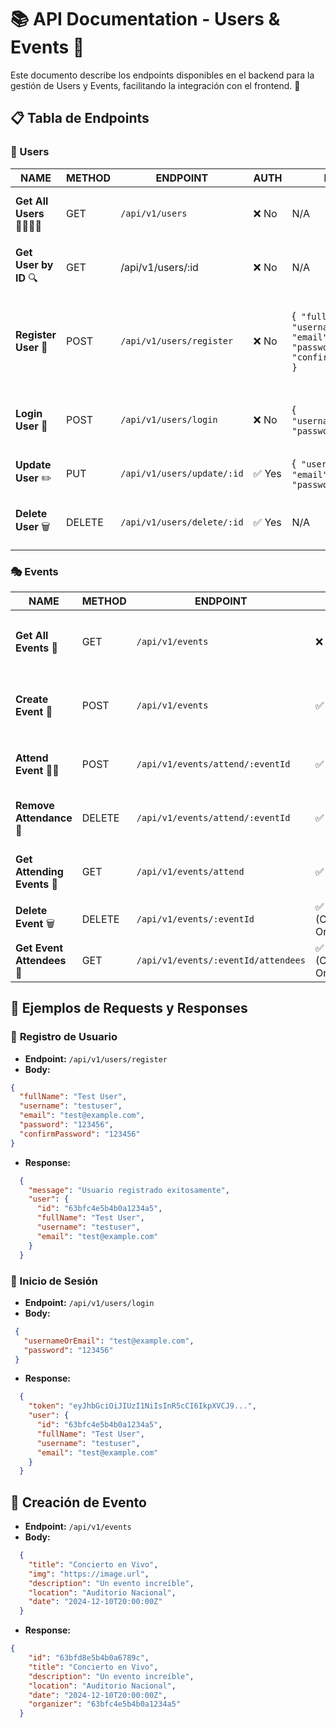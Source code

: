 # 📚 API Documentation - Users & Events 🎉

Este documento describe los endpoints disponibles en el backend para la gestión de Users y Events, facilitando la integración con el frontend. 🚀

## 📋 Tabla de Endpoints

### 👥 Users

| NAME | METHOD | ENDPOINT | AUTH | BODY | CONTENT-TYPE | RESPONSE |
|------|--------|----------|------|------|--------------|----------|
| **Get All Users** 👨‍👩‍👧‍👦 | GET | `/api/v1/users` | ❌ No | N/A | `application/json` | `[ { "id", "fullName", "username", "email", "events" } ]` |
| **Get User by ID** 🔍 | GET | /api/v1/users/:id | ❌ No | N/A | `application/json` | `{ "id", "fullName", "username", "email", "events" }` |
| **Register User** 📝 | POST | `/api/v1/users/register` | ❌ No | {` "fullName", "username", "email", "password", "confirmPassword" }` | `application/json` | `{ "message": "Usuario registrado exitosamente", "user": { "id", "fullName", "username", "email" } }` |
| **Login User** 🔐 | POST | `/api/v1/users/login` | ❌ No | {` "usernameOrEmail", "password" }` | `application/json` | `{ "token", "user": { "id", "fullName", "username", "email" } }` |
| **Update User** ✏️ | PUT | `/api/v1/users/update/:id` | ✅ Yes | {` "username", "email", "password" }` | `application/json` | `{ "id", "username", "email", "events" }` |
| **Delete User** 🗑️ | DELETE | `/api/v1/users/delete/:id` | ✅ Yes | N/A | `application/json` | `{ "message": "Cuenta eliminada correctamente" }` |

### 🎭 Events

| NAME | METHOD | ENDPOINT | AUTH | BODY | CONTENT-TYPE | RESPONSE |
|------|--------|----------|------|------|--------------|----------|
| **Get All Events** 📅 | GET | `/api/v1/events` | ❌ No | N/A | `application/json` | `[ { "id", "title", "location", "date", "organizer" } ]` |
| **Create Event** 🎊 | POST | `/api/v1/events` | ✅ Yes | `{ "title", "img", "description", "location", "date" }` | `application/json` | `{ "id", "title", "description", "location", "date", "organizer" }` |
| **Attend Event** 🙋‍♂️ | POST | `/api/v1/events/attend/:eventId` | ✅ Yes | N/A | `application/json` | `{ "message": "Registrado al evento exitosamente" }` |
| **Remove Attendance** 🚫 | DELETE | `/api/v1/events/attend/:eventId` | ✅ Yes | N/A | `application/json` | `{ "message": "Asistencia eliminada exitosamente" }` |
| **Get Attending Events** 📆 | GET | `/api/v1/events/attend` | ✅ Yes | N/A | `application/json` | `[ { "id", "title", "location", "description" } ]` |
| **Delete Event** 🗑️ | DELETE | `/api/v1/events/:eventId` | ✅ Yes (Only Organizer) | N/A | `application/json` | `{ "message": "Evento eliminado" }` |
| **Get Event Attendees** 👥 | GET | `/api/v1/events/:eventId/attendees` | ✅ Yes (Only Organizer) | N/A | `application/json` | `[ { "id", "username", "email" } ]` |

## 🌟 Ejemplos de Requests y Responses
### 📝 **Registro de Usuario**
- **Endpoint:** `/api/v1/users/register`
- **Body:**
```json
{
  "fullName": "Test User",
  "username": "testuser",
  "email": "test@example.com",
  "password": "123456",
  "confirmPassword": "123456"
}
```
  
  
- **Response:**
```json
  {
    "message": "Usuario registrado exitosamente",
    "user": {
      "id": "63bfc4e5b4b0a1234a5",
      "fullName": "Test User",
      "username": "testuser",
      "email": "test@example.com"
    }
  }
```
  
### **🔐 Inicio de Sesión**
- **Endpoint:** `/api/v1/users/login`
- **Body:**
 ```json
  {
    "usernameOrEmail": "test@example.com",
    "password": "123456"
  }
  ```
  
- **Response:**

```json
  {
    "token": "eyJhbGciOiJIUzI1NiIsInR5cCI6IkpXVCJ9...",
    "user": {
      "id": "63bfc4e5b4b0a1234a5",
      "fullName": "Test User",
      "username": "testuser",
      "email": "test@example.com"
    }
  }
```
  
## **🎊 Creación de Evento**
- **Endpoint:** `/api/v1/events`
- **Body:**
```json
  {
    "title": "Concierto en Vivo",
    "img": "https://image.url",
    "description": "Un evento increíble",
    "location": "Auditorio Nacional",
    "date": "2024-12-10T20:00:00Z"
  }
```
  
- **Response:**
```json
{
    "id": "63bfd8e5b4b0a6789c",
    "title": "Concierto en Vivo",
    "description": "Un evento increíble",
    "location": "Auditorio Nacional",
    "date": "2024-12-10T20:00:00Z",
    "organizer": "63bfc4e5b4b0a1234a5"
  }
  ````